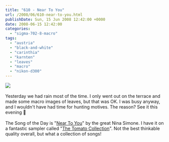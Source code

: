 ```yaml
---
title: "610 - Near To You"
url: /2008/06/610-near-to-you.html
publishDate: Sun, 15 Jun 2008 12:42:00 +0000
date: 2008-06-15 12:42:00
categories: 
  - "sigma-702-8-macro"
tags: 
  - "austria"
  - "black-and-white"
  - "carinthia"
  - "karnten"
  - "leaves"
  - "macro"
  - "nikon-d300"
---
```

<a href="https://d25zfm9zpd7gm5.cloudfront.net/1200x1200/2008/20080614_181843_ps.jpg" target="_blank"><img src="https://d25zfm9zpd7gm5.cloudfront.net/0600x0600/2008/20080614_181843_ps.jpg"/></a><br/><br/>Yesterday we had rain most of the time. I only went out on the terrace and made some macro images of leaves, but that was OK. I was busy anyway, and I wouldn't have had time for hunting motives. The reason? See it this evening 🙂<br/><br/>The Song of the Day is "<a href="http://www.actionext.com/names_n/nina_simone_lyrics/near_to_you.html" target="_blank">Near To You</a>" by the great Nina Simone. I have it on a fantastic sampler called "<a href="http://www.amazon.com/Tomato-Collection-Nina-Simone/dp/B00006JNF3" target="_blank">The Tomato Collection</a>". Not the best thinkable quality overall, but what a collection of songs!
